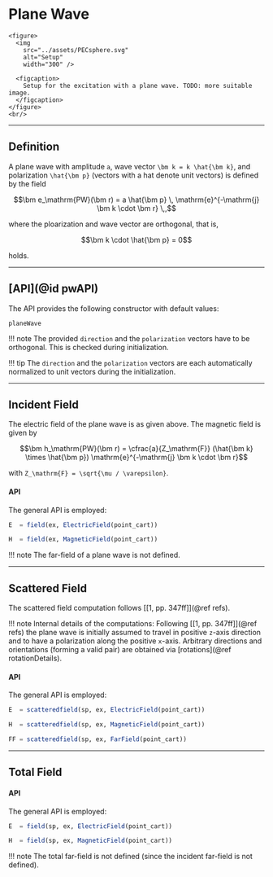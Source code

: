 
# Plane Wave

```@raw html
<figure>
  <img
    src="../assets/PECsphere.svg"
    alt="Setup"
    width="300" />

  <figcaption>
    Setup for the excitation with a plane wave. TODO: more suitable image.
  </figcaption>
</figure>
<br/>
```

---
## Definition

A plane wave with amplitude ``a``, wave vector ``\bm k = k \hat{\bm k}``, and polarization ``\hat{\bm p}`` (vectors with a hat denote unit vectors) is defined by the field
```math
\bm e_\mathrm{PW}(\bm r) = a \hat{\bm p}  \, \mathrm{e}^{-\mathrm{j} \bm k \cdot \bm r}  \,,
```
where the ploarization and wave vector are orthogonal, that is,
```math
\bm k \cdot \hat{\bm p} = 0
```
holds.

---
## [API](@id pwAPI)

The API provides the following constructor with default values:
```@docs
planeWave
```

!!! note
    The provided `direction` and the `polarization` vectors have to be orthogonal. This is checked during initialization.

!!! tip
    The `direction` and the `polarization` vectors are each automatically normalized to unit vectors during the initialization.

---
## Incident Field

The electric field of the plane wave is as given above. The magnetic field is given by
```math
\bm h_\mathrm{PW}(\bm r) = \cfrac{a}{Z_\mathrm{F}} (\hat{\bm k} \times \hat{\bm p})  \mathrm{e}^{-\mathrm{j} \bm k \cdot \bm r}
```
with ``Z_\mathrm{F} = \sqrt{\mu / \varepsilon}``.

#### API

The general API is employed:
```julia
E  = field(ex, ElectricField(point_cart))

H  = field(ex, MagneticField(point_cart))
```

!!! note
    The far-field of a plane wave is not defined.

---
## Scattered Field

The scattered field computation follows [[1, pp. 347ff]](@ref refs). 

!!! note
    Internal details of the computations: Following [[1, pp. 347ff]](@ref refs) the plane wave is initially assumed to travel in positive ``z``-axis direction and to have a polarization along the positive ``x``-axis. Arbitrary directions and orientations (forming a valid pair) are obtained via [rotations](@ref rotationDetails). 

#### API

The general API is employed:
```julia
E  = scatteredfield(sp, ex, ElectricField(point_cart))

H  = scatteredfield(sp, ex, MagneticField(point_cart))

FF = scatteredfield(sp, ex, FarField(point_cart))
```

---
## Total Field

#### API

The general API is employed:
```julia
E  = field(sp, ex, ElectricField(point_cart))

H  = field(sp, ex, MagneticField(point_cart))
```

!!! note
    The total far-field is not defined (since the incident far-field is not defined).